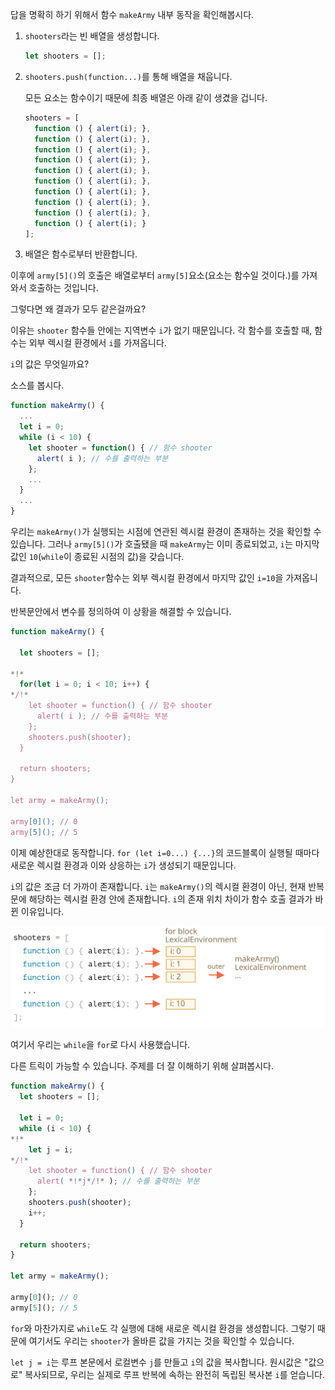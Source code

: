 
답을 명확히 하기 위해서 함수 `makeArmy` 내부 동작을 확인해봅시다.

1. `shooters`라는 빈 배열을 생성합니다.

    ```js
    let shooters = [];
    ```
2. `shooters.push(function...)`를 통해 배열을 채웁니다.

   모든 요소는 함수이기 때문에 최종 배열은 아래 같이 생겼을 겁니다.


    ```js no-beautify
    shooters = [
      function () { alert(i); },
      function () { alert(i); },
      function () { alert(i); },
      function () { alert(i); },
      function () { alert(i); },
      function () { alert(i); },
      function () { alert(i); },
      function () { alert(i); },
      function () { alert(i); },
      function () { alert(i); }
    ];
    ```

3. 배열은 함수로부터 반환합니다.

이후에 `army[5]()`의 호출은 배열로부터 `army[5]`요소(요소는 함수일 것이다.)를 가져와서 호출하는 것입니다.

그렇다면 왜 결과가 모두 같은걸까요?

이유는 `shooter` 함수들 안에는 지역변수 `i`가 없기 때문입니다. 각 함수를 호출할 때, 함수는 외부 렉시컬 환경에서 `i`를 가져옵니다.

`i`의 값은 무엇일까요?

소스를 봅시다.

```js
function makeArmy() {
  ...
  let i = 0;
  while (i < 10) {
    let shooter = function() { // 함수 shooter
      alert( i ); // 수를 출력하는 부분
    };
    ...
  }
  ...
}
```

우리는 `makeArmy()`가 실행되는 시점에 연관된 렉시컬 환경이 존재하는 것을 확인할 수 있습니다. 그러나 `army[5]()`가 호출됐을 때 `makeArmy`는 이미 종료되었고, `i`는 마지막 값인 `10`(`while`이 종료된 시점의 값)을 갖습니다.

결과적으로, 모든 `shooter`함수는 외부 렉시컬 환경에서 마지막 값인 `i=10`을 가져옵니다.

반복문안에서 변수를 정의하여 이 상황을 해결할 수 있습니다.

```js run demo
function makeArmy() {

  let shooters = [];

*!*
  for(let i = 0; i < 10; i++) {
*/!*
    let shooter = function() { // 함수 shooter
      alert( i ); // 수를 출력하는 부분
    };
    shooters.push(shooter);
  }

  return shooters;
}

let army = makeArmy();

army[0](); // 0
army[5](); // 5
```

이제 예상한대로 동작합니다. `for (let i=0...) {...}`의 코드블록이 실행될 때마다 새로운 렉시컬 환경과 이와 상응하는 `i`가 생성되기 때문입니다. 

`i`의 값은 조금 더 가까이 존재합니다. `i`는 `makeArmy()`의 렉시컬 환경이 아닌, 현재 반복문에 해당하는 렉시컬 환경 안에 존재합니다. `i`의 존재 위치 차이가 함수 호출 결과가 바뀐 이유입니다.

![](lexenv-makearmy.svg)

여기서 우리는 `while`을 `for`로 다시 사용했습니다.

다른 트릭이 가능할 수 있습니다. 주제를 더 잘 이해하기 위해 살펴봅시다.

```js run
function makeArmy() {
  let shooters = [];

  let i = 0;
  while (i < 10) {
*!*
    let j = i;
*/!*
    let shooter = function() { // 함수 shooter
      alert( *!*j*/!* ); // 수를 출력하는 부분
    };
    shooters.push(shooter);
    i++;
  }

  return shooters;
}

let army = makeArmy();

army[0](); // 0
army[5](); // 5
```

`for`와 마찬가지로 `while`도 각 실행에 대해 새로운 렉시컬 환경을 생성합니다. 그렇기 때문에 여기서도 우리는 `shooter`가 올바른 값을 가지는 것을 확인할 수 있습니다.

`let j = i`는 루프 본문에서 로컬변수 `j`를 만들고 `i`의 값을 복사합니다. 원시값은 "값으로" 복사되므로, 우리는 실제로 루프 반복에 속하는 완전히 독립된 복사본 `i`를 얻습니다.